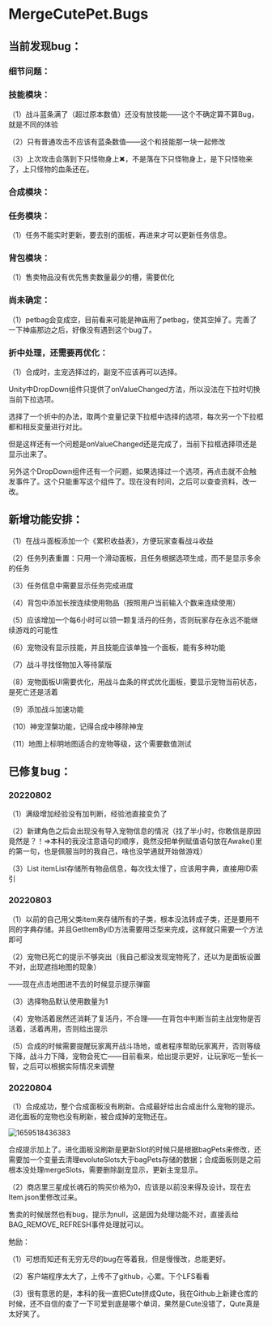 # MergeCutePet.Bugs

## 当前发现bug：

### 细节问题：



### 技能模块：

（1）战斗蓝条满了（超过原本数值）还没有放技能——这个不确定算不算Bug，就是不同的体验

（2）只有普通攻击不应该有蓝条数值——这个和技能那一块一起修改

（3）上次攻击会落到下只怪物身上✖，不是落在下只怪物身上，是下只怪物来了，上只怪物的血条还在。

### 合成模块：



### 任务模块：

（1）任务不能实时更新，要去别的面板，再进来才可以更新任务信息。

### 背包模块：

（1）售卖物品没有优先售卖数量最少的槽，需要优化

### 尚未确定：

（1）petbag会变成空，目前看来可能是神庙用了petbag，使其空掉了。完善了一下神庙那边之后，好像没有遇到这个bug了。

### 折中处理，还需要再优化：

（1）合成时，主宠选择过的，副宠不应该再可以选择。

Unity中DropDown组件只提供了onValueChanged方法，所以没法在下拉时切换当前下拉选项。

选择了一个折中的办法，取两个变量记录下拉框中选择的选项，每次另一个下拉框都和相反变量进行对比。

但是这样还有一个问题是onValueChanged还是完成了，当前下拉框选择项还是显示出来了。

另外这个DropDown组件还有一个问题，如果选择过一个选项，再点击就不会触发事件了。这个只能重写这个组件了。现在没有时间，之后可以查查资料，改一改。

## 新增功能安排：

（1）在战斗面板添加一个《累积收益表》，方便玩家查看战斗收益

（2）任务列表重置：只用一个滑动面板，且任务根据选项生成，而不是显示多余的任务

（3）任务信息中需要显示任务完成进度

（4）背包中添加长按连续使用物品（按照用户当前输入个数来连续使用）

（5）应该增加一个每6小时可以领一颗复活丹的任务，否则玩家存在永远不能继续游戏的可能性

（6）宠物没有显示技能，并且技能应该单独一个面板，能有多种功能

（7）战斗寻找怪物加入等待蒙版

（8）宠物面板UI需要优化，用战斗血条的样式优化面板，要显示宠物当前状态，是死亡还是活着

（9）添加战斗加速功能

（10）神宠涅槃功能，记得合成中移除神宠

（11）地图上标明地图适合的宠物等级，这个需要数值测试

## 已修复bug：

### 20220802

（1）满级增加经验没有加判断，经验池直接变负了

（2）新建角色之后会出现没有导入宠物信息的情况（找了半小时，你敢信是原因竟然是？！=>本科的我没注意语句的顺序，竟然没把单例赋值语句放在Awake()里的第一句，也是佩服当时的我自己，啥也没学通就开始做游戏）

（3）List<Item> itemList存储所有物品信息，每次找太慢了，应该用字典，直接用ID索引

### 20220803

（1）以前的自己用父类item来存储所有的子类，根本没法转成子类，还是要用不同的字典存储。并且GetItemByID方法需要用泛型来完成，这样就只需要一个方法即可

（2）宠物已死亡的提示不够突出（我自己都没发现宠物死了，还以为是面板设置不对，出现遮挡地图的现象）

——现在点击地图进不去的时候显示提示弹窗

（3）选择物品默认使用数量为1

（4）宠物活着居然还消耗了复活丹，不合理——在背包中判断当前主战宠物是否活着，活着再用，否则给出提示

（5）合成的时候需要提醒玩家离开战斗场地，或者程序帮助玩家离开，否则等级下降，战斗力下降，宠物会死亡——目前看来，给出提示更好，让玩家吃一堑长一智，之后可以根据实际情况来调整

### 20220804

（1）合成成功，整个合成面板没有刷新。合成最好给出合成出什么宠物的提示。进化面板的宠物也没有刷新，被合成掉的宠物还在。

![1659518436383](E:\06-Job\04-Unity\MergeCutePet\MDAssets\合成错误.png)

合成提示加上了。进化面板没刷新是更新Slot的时候只是根据bagPets来修改，还需要加一个变量去清理evoluteSlots大于bagPets存储的数据；合成面板则是之前根本没处理mergeSlots，需要删除副宠显示，更新主宠显示。

（2）商店里三星成长魂石的购买价格为0，应该是以前没来得及设计。现在去Item.json里修改过来。

售卖的时候居然也有bug，提示为null，这是因为处理功能不对，直接丢给BAG_REMOVE_REFRESH事件处理就可以。



勉励：

（1）可想而知还有无穷无尽的bug在等着我，但是慢慢改，总能更好。

（2）客户端程序太大了，上传不了github，心累。下个LFS看看

（3）很有意思的是，本科的我一直把Cute拼成Qute，我在Github上新建仓库的时候，还不自信的查了一下可爱到底是哪个单词，果然是Cute没错了，Qute真是太好笑了。